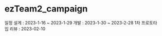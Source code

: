 ﻿# ezTeam2_campaign

일정
설계 : 2023-1-16 ~ 2023-1-29
개발 : 2023-1-30 ~ 2023-2-28
1차 프로토타입 리뷰 : 2023-02-10
